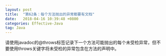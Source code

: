 ```yaml
---
layout: post
title:  "第62条：每个方法抛出的异常都要有文档"
date:   2018-04-16 10:39:48 +0800
categories: Effective-Java
tag: Java
---
```



请使用javadoc的@throws标签记录下一个方法可能抛出的每个未受检异常，但不要使用throws关键字将未受检的异常包含在方法的声明中。